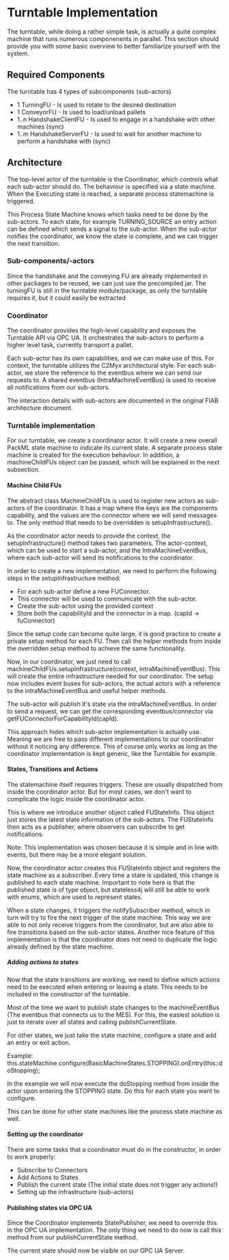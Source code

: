 # Turntable Implementation

The turntable, while doing a rather simple task, is actually a quite complex machine that runs numerous componenents in parallel.
This section should provide you with some basic overview to better familiarize yourself with the system.

## Required Components

The turntable has 4 types of subcomponents (sub-actors)
- 1 TurningFU - Is used to rotate to the desired destination
- 1 ConveyorFU - Is used to load/unload pallets
- 1..n HandshakeClientFU - Is used to engage in a handshake with other machines (sync)
- 1..m HandshakeServerFU - Is used to wait for another machine to perform a handshake with (sync)

## Architecture

The top-level actor of the turntable is the Coordinator, which controls what each sub-actor should do. 
The behaviour is specified via a state machine. When the Executing state is reached, a separate process statemachine is triggered.

This Process State Machine knows which tasks need to be done by the sub-actors. 
To each state, for example TURNING_SOURCE an entry action can be defined which sends a signal to the sub-actor. 
When the sub-actor notifies the coordinator, we know the state is complete, and we can trigger the next transition.

### Sub-components/-actors

Since the handshake and the conveying FU are already implemented in other packages to be reused, we can just use the precompiled jar.
The turningFU is still in the turntable module/package, as only the turntable requires it, but it could easily be extracted

### Coordinator

The coordinator provides the high-level capability and exposes the Turntable API via OPC UA. 
It orchestrates the sub-actors to perform a higher level task, currently transport a pallet.

Each sub-actor has its own capabilities, and we can make use of this. 
For context, the turntable utilizes the C2Myx architectural style.
For each sub-actor, we store the reference to the eventbus where we can send our requests to. 
A shared eventbus (IntraMachineEventBus) is used to receive all notifications from our sub-actors.

The interaction details with sub-actors are documented in the original FIAB architecture document.

### Turntable implementation

For our turntable, we create a coordinator actor. 
It will create a new overall PackML state machine to indicate its current state. 
A separate process state machine is created for the execution behaviour. 
In addition, a machineChildFUs object can be passed, which will be explained in the next subsection. 

#### Machine Child FUs

The abstract class MachineChildFUs is used to register new actors as sub-actors of the coordinator.
It has a map where the keys are the components capability, and the values are the connector where we will send messages to.
The only method that needs to be overridden is setupInfrastructure().

As the coordinator actor needs to provide the context, the setupInfrastructure() method takes two parameters. 
The actor-context, which can be used to start a sub-actor, and the IntraMachineEventBus, where each sub-actor will send its notifications to the coordinator.

In order to create a new implementation, we need to perform the following steps in the setupInfrastructure method:
- For each sub-actor define a new FUConnector. 
- This connector will be used to communicate with the sub-actor. 
- Create the sub-actor using the provided context 
- Store both the capabilityId and the connector in a map. (capId -> fuConnector)

Since the setup code can become quite large, it is good practice to create a private setup method for each FU.
Then call the helper methods from inside the overridden setup method to achieve the same functionality.

Now, in our coordinator, we just need to call machineChildFUs.setupInfrastructure(context, intraMachineEventBus).
This will create the entire infrastructure needed for our coordinator.
The setup now includes event buses for sub-actors, the actual actors with a reference to the intraMachineEventBus and useful helper methods.

The sub-actor will publish it's state via the intraMachineEventBus.
In order to send a request, we can get the corresponding eventbus/connector via getFUConnectorForCapabilityId(capId).

This approach hides which sub-actor implementation is actually use. 
Meaning we are free to pass different implementations to our coordinator without it noticing any difference.
This of course only works as long as the coordinator implementation is kept generic, like the Turntable for example.

#### States, Transitions and Actions

The statemachine itself requires triggers. These are usually dispatched from inside the coordinator actor. 
But for most cases, we don't want to complicate the logic inside the coordinator actor. 

This is where we introduce another object called FUStateInfo. 
This object just stores the latest state information of the sub-actors. 
The FUStateInfo then acts as a publisher, where observers can subscribe to get notifications.

Note: This implementation was chosen because it is simple and in line with events, but there may be a more elegant solution.

Now, the coordinator actor creates this FUStateInfo object and registers the state machine as a subscriber. 
Every time a state is updated, this change is published to each state machine. 
Important to note here is that the published state is of type object, but stateless4j will still be able to work with enums, which are used to represent states.

When a state changes, it triggers the notifySubscriber method, which in turn will try to fire the next trigger of the state machine.
This way we are able to not only receive triggers from the coordinator, but are also able to fire transitions based on the sub-actor states.
Another nice feature of this implementation is that the coordinator does not need to duplicate the logic already defined by the state machine.

##### Adding actions to states

Now that the state transitions are working, we need to define which actions need to be executed when entering or leaving a state.
This needs to be included in the constructor of the turntable.

Most of the time we want to publish state changes to the machineEventBus (The eventbus that connects us to the MES). 
For this, the easiest solution is just to iterate over all states and calling publishCurrentState.

For other states, we just take the state machine, configure a state and add an entry or exit action. 

Example:  this.stateMachine.configure(BasicMachineStates.STOPPING).onEntry(this::doStopping);

In the example we will now execute the doStopping method from inside the actor upon entering the STOPPING state.
Do this for each state you want to configure.

This can be done for other state machines like the process state machine as well. 

#### Setting up the coordinator
There are some tasks that a coordinator must do in the constructor, in order to work properly:
- Subscribe to Connectors
- Add Actions to States
- Publish the current state (The initial state does not trigger any actions!)
- Setting up the infrastructure (sub-actors)

#### Publishing states via OPC UA
Since the Coordinator implements StatePublisher, we need to override this in the OPC UA implementation. 
The only thing we need to do now is call this method from our publishCurrentState method. 

The current state should now be visible on our OPC UA Server.







